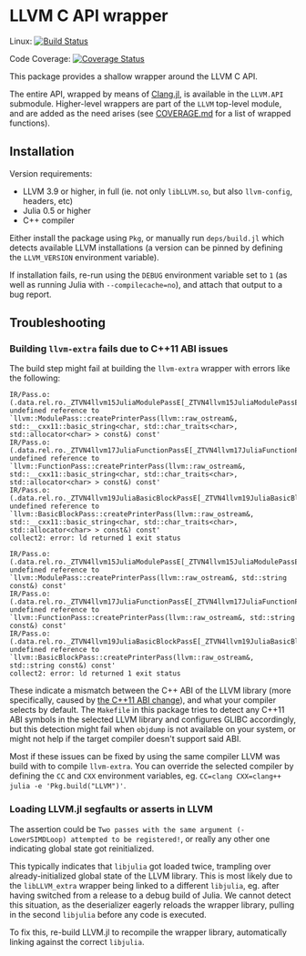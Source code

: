 LLVM C API wrapper
==================

<!-- [![LLVM](http://pkg.julialang.org/badges/LLVM_0.4.svg)](http://pkg.julialang.org/?pkg=LLVM&ver=0.4) -->
<!-- [![LLVM](http://pkg.julialang.org/badges/LLVM_0.5.svg)](http://pkg.julialang.org/?pkg=LLVM&ver=0.5) -->

Linux: [![Build Status](https://travis-ci.org/maleadt/LLVM.jl.svg?branch=master)](https://travis-ci.org/maleadt/LLVM.jl)

Code Coverage: [![Coverage Status](https://codecov.io/gh/maleadt/LLVM.jl/branch/master/graph/badge.svg)](https://codecov.io/gh/maleadt/LLVM.jl)

This package provides a shallow wrapper around the LLVM C API.

The entire API, wrapped by means of [Clang.jl](https://github.com/ihnorton/Clang.jl/), is
available in the `LLVM.API` submodule. Higher-level wrappers are part of the `LLVM`
top-level module, and are added as the need arises (see [COVERAGE.md](COVERAGE.md) for a
list of wrapped functions).


Installation
------------

Version requirements:

* LLVM 3.9 or higher, in full (ie. not only `libLLVM.so`, but also `llvm-config`, headers,
  etc)
* Julia 0.5 or higher
* C++ compiler

Either install the package using `Pkg`, or manually run `deps/build.jl` which detects
available LLVM installations (a version can be pinned by defining the `LLVM_VERSION`
environment variable).

If installation fails, re-run using the `DEBUG` environment variable set to `1` (as well as
running Julia with `--compilecache=no`), and attach that output to a bug report.


Troubleshooting
---------------

### Building `llvm-extra` fails due to C++11 ABI issues

The build step might fail at building the `llvm-extra` wrapper with errors like the
following:

```
IR/Pass.o:(.data.rel.ro._ZTVN4llvm15JuliaModulePassE[_ZTVN4llvm15JuliaModulePassE]+0x40): undefined reference to `llvm::ModulePass::createPrinterPass(llvm::raw_ostream&, std::__cxx11::basic_string<char, std::char_traits<char>, std::allocator<char> > const&) const'
IR/Pass.o:(.data.rel.ro._ZTVN4llvm17JuliaFunctionPassE[_ZTVN4llvm17JuliaFunctionPassE]+0x40): undefined reference to `llvm::FunctionPass::createPrinterPass(llvm::raw_ostream&, std::__cxx11::basic_string<char, std::char_traits<char>, std::allocator<char> > const&) const'
IR/Pass.o:(.data.rel.ro._ZTVN4llvm19JuliaBasicBlockPassE[_ZTVN4llvm19JuliaBasicBlockPassE]+0x40): undefined reference to `llvm::BasicBlockPass::createPrinterPass(llvm::raw_ostream&, std::__cxx11::basic_string<char, std::char_traits<char>, std::allocator<char> > const&) const'
collect2: error: ld returned 1 exit status
```

```
IR/Pass.o:(.data.rel.ro._ZTVN4llvm15JuliaModulePassE[_ZTVN4llvm15JuliaModulePassE]+0x40): undefined reference to `llvm::ModulePass::createPrinterPass(llvm::raw_ostream&, std::string const&) const'
IR/Pass.o:(.data.rel.ro._ZTVN4llvm17JuliaFunctionPassE[_ZTVN4llvm17JuliaFunctionPassE]+0x40): undefined reference to `llvm::FunctionPass::createPrinterPass(llvm::raw_ostream&, std::string const&) const'
IR/Pass.o:(.data.rel.ro._ZTVN4llvm19JuliaBasicBlockPassE[_ZTVN4llvm19JuliaBasicBlockPassE]+0x40): undefined reference to `llvm::BasicBlockPass::createPrinterPass(llvm::raw_ostream&, std::string const&) const'
collect2: error: ld returned 1 exit status
```

These indicate a mismatch between the C++ ABI of the LLVM library (more specifically, caused
by [the C++11 ABI change](https://gcc.gnu.org/wiki/Cxx11AbiCompatibility)), and what your
compiler selects by default. The `Makefile` in this package tries to detect any C++11 ABI
symbols in the selected LLVM library and configures GLIBC accordingly, but this detection
might fail when `objdump` is not available on your system, or might not help if the target
compiler doesn't support said ABI.

Most if these issues can be fixed by using the same compiler LLVM was build with to compile
`llvm-extra`. You can override the selected compiler by defining the `CC` and `CXX`
environment variables, eg. `CC=clang CXX=clang++ julia -e 'Pkg.build("LLVM")'`.


### Loading LLVM.jl segfaults or asserts in LLVM

The assertion could be `Two passes with the same argument (-LowerSIMDLoop) attempted to be
registered!`, or really any other one indicating global state got reinitialized.

This typically indicates that `libjulia` got loaded twice, trampling over
already-initialized global state of the LLVM library. This is most likely due to the
`libLLVM_extra` wrapper being linked to a different `libjulia`, eg. after having switched
from a release to a debug build of Julia. We cannot detect this situation, as the
deserializer eagerly reloads the wrapper library, pulling in the second `libjulia` before
any code is executed.

To fix this, re-build LLVM.jl to recompile the wrapper library, automatically linking
against the correct `libjulia`.
